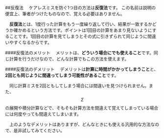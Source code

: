 ##反復法
　ケアレスミスを防ぐ1つ目の方法は**反復法**です。
この名前は説明の便宜上、筆者がつけたものなので、覚える必要はありません。


　**反復法**とは、1度行った計算をもう一度繰り返して行い、結果が一致するかどうか確かめるという方法です。ポイントは1回目の計算をあまり見ないようにすることです。1回目の計算を見てしまうとその式に引きずられて同じように間違いやすくなるからです。

####反復法のメリット
　メリットは、**どういう場合にでも使えること**です。同じ計算を行うだけなので、どんな計算でもこの方法を使えます。

####反復法のデメリット
　デメリットは**計算に時間がかかってしまうこと**と、**2回とも同じように間違ってしまう可能性があること**です。

　同じ計算ミスを2回ともしてしまう場合には間違いを見つけられません。また、$$\Sigma$$ の展開や積分計算などで、そもそも計算方法を間違えて覚えてしまっている場合には何度やっても間違えてしまいます。




　上のようなデメリットはありますが、どんなときにも使える汎用的な方法なので、是非試してみてください。
